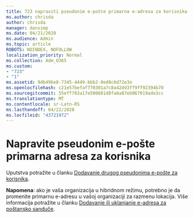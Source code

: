 ```yaml
---
title: 723 napraviti pseudonim e-pošte primarna e-adresa za korisnika
ms.author: chrisda
author: chrisda
manager: dansimp
ms.date: 04/21/2020
ms.audience: Admin
ms.topic: article
ROBOTS: NOINDEX, NOFOLLOW
localization_priority: Normal
ms.collection: Adm_O365
ms.custom:
- "723"
- "1"
ms.assetid: 9db496e8-7345-4449-bbb2-0ed8c6d72e3e
ms.openlocfilehash: c21e57befaf770301a7c8a42dd3ff9ff92394b70
ms.sourcegitcommit: 55eff703a17e500681d8fa6a87eb067019ade3cc
ms.translationtype: MT
ms.contentlocale: sr-Latn-RS
ms.lasthandoff: 04/22/2020
ms.locfileid: "43721972"
---
```

# <a name="make-an-email-alias-the-primary-address-for-a-user"></a>Napravite pseudonim e-pošte primarna adresa za korisnika

Uputstva potražite u članku [Dodavanje drugog pseudonima e-pošte za korisnika](https://docs.microsoft.com/office365/admin/email/add-another-email-alias-for-a-user).

**Napomena**: ako je vaša organizacija u hibridnom režimu, potrebno je da promenite primarnu e-adresu u vašoj organizaciji za razmenu lokacija. Više informacija potražite u članku [Dodavanje ili uklanjanje e-adresa za poštansko sanduče](https://technet.microsoft.com/library/bb123794.aspx).
